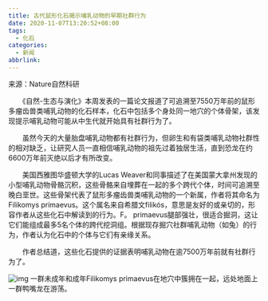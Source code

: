 ```yaml
---
title: 古代鼠形化石揭示哺乳动物的早期社群行为
date: 2020-11-07T13:20:52+08:00
tags:
  - 化石
categories:
  - 新闻
abbrlink:
---
```


来源：Nature自然科研

　　《自然-生态与演化》本周发表的一篇论文报道了可追溯至7550万年前的鼠形多瘤齿兽类哺乳动物的化石样本，化石中包括多个身处同一地穴的个体骨架，该发现提示哺乳动物可能从中生代就开始具有社群行为了。

　　虽然今天的大量胎盘哺乳动物都有社群行为，但卵生和有袋类哺乳动物社群性的相对缺乏，让研究人员一直相信哺乳动物的祖先过着独居生活，直到恐龙在约6600万年前灭绝以后才有所改变。

　　美国西雅图华盛顿大学的Lucas Weaver和同事描述了在美国蒙大拿州发现的小型哺乳动物骨骼沉积，这些骨骼来自埋葬在一起的多个跨代个体，时间可追溯至晚白垩世。这些骨架代表了鼠形多瘤齿兽类哺乳动物的一个新属，作者将其命名为Filikomys primaevus。这个属名来自希腊文filikós，意思是友好的或亲切的，形容作者从这些化石中解读到的行为。F。 primaevus腿部强壮，很适合掘洞，这让它们能组成最多5名个体的跨代挖洞组。根据现存掘穴社群哺乳动物（如兔）的行为，作者认为化石中的个体与它们有亲缘关系。

　　作者总结道，这些化石提供的证据表明哺乳动物在逾7500万年前就有社群行为了。

![img](https://cdn.jsdelivr.net/gh/yakeing/Documentation@main/Hexo/images/041d-kcieywa2058657.jpg)
一群未成年和成年Filikomys primaevus在地穴中簇拥在一起，远处地面上一群鸭嘴龙在游荡。